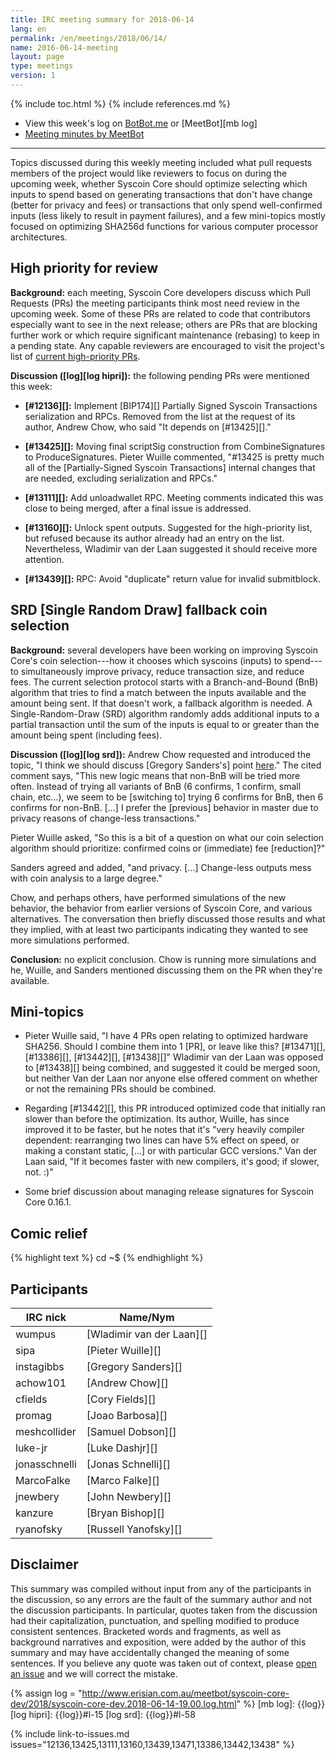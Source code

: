 ```yaml
---
title: IRC meeting summary for 2018-06-14
lang: en
permalink: /en/meetings/2018/06/14/
name: 2016-06-14-meeting
layout: page
type: meetings
version: 1
---
```

{% include toc.html %}
{% include references.md %}

- View this week's log on [BotBot.me][bbm log] or [MeetBot][mb log]
- [Meeting minutes by MeetBot][mb minutes]

---

Topics discussed during this weekly meeting included what pull requests
members of the project would like reviewers to focus on during the
upcoming week, whether Syscoin Core should optimize selecting which
inputs to spend based on generating transactions that don't have change
(better for privacy and fees) or transactions that only spend
well-confirmed inputs (less likely to result in payment failures), and a
few mini-topics mostly focused on optimizing SHA256d functions for
various computer processor architectures.

## High priority for review

**Background:** each meeting, Syscoin Core developers discuss which Pull
Requests (PRs) the meeting participants think most need review in the
upcoming week.  Some of these PRs are related to code that contributors
especially want to see in the next release; others are PRs that are
blocking further work or which require significant maintenance (rebasing)
to keep in a pending state.  Any capable reviewers are encouraged to
visit the project's list of [current high-priority
PRs][].

**Discussion ([log][log hipri]):** the following pending PRs were
mentioned this week:

- **[#12136][]:** Implement [BIP174][] Partially Signed Syscoin Transactions
  serialization and RPCs.  Removed from the list at the request of its
  author, Andrew Chow, who said "It depends on [#13425][]."

- **[#13425][]:** Moving final scriptSig construction from
  CombineSignatures to ProduceSignatures.  Pieter Wuille commented,
  "#13425 is pretty much all of the [Partially-Signed Syscoin
  Transactions] internal changes that are needed, excluding
  serialization and RPCs."

- **[#13111][]:** Add unloadwallet RPC.  Meeting comments indicated this
  was close to being merged, after a final issue is addressed.

- **[#13160][]:** Unlock spent outputs.  Suggested for the high-priority
  list, but refused because its author already had an entry on the list.
  Nevertheless, Wladimir van der Laan suggested it should receive more
  attention.

- **[#13439][]:** RPC: Avoid "duplicate" return value for invalid
  submitblock.

## SRD [Single Random Draw] fallback coin selection

**Background:** several developers have been working on improving
Syscoin Core's coin selection---how it chooses which syscoins (inputs)
to spend---to simultaneously improve privacy, reduce transaction size,
and reduce fees.  The current selection protocol starts with a
Branch-and-Bound (BnB) algorithm that tries to find a match between the
inputs available and the amount being sent.  If that doesn't work, a
fallback algorithm is needed.  A Single-Random-Draw (SRD) algorithm
randomly adds additional inputs to a partial transaction until the sum
of the inputs is equal to or greater than the amount being spent
(including fees).

**Discussion ([log][log srd]):** Andrew Chow requested and introduced
the topic, "I think we should discuss [Gregory Sanders's] point
[here][instagibbs comment]."  The cited comment says, "This new logic
means that non-BnB will be tried more often.  Instead of trying all
variants of BnB (6 confirms, 1 confirm, small chain, etc...), we seem to
be [switching to] trying 6 confirms for BnB, then 6 confirms for
non-BnB. [...]  I prefer the [previous] behavior in master due to
privacy reasons of change-less transactions."

Pieter Wuille asked, "So this is a bit of a question on what our coin
selection algorithm should prioritize: confirmed coins or (immediate)
fee [reduction]?"

Sanders agreed and added, "and privacy.  [...] Change-less outputs mess
with coin analysis to a large degree."

Chow, and perhaps others, have performed simulations of the new
behavior, the behavior from earlier versions of Syscoin Core, and
various alternatives.  The conversation then briefly discussed those
results and what they implied, with at least two participants indicating
they wanted to see more simulations performed.

**Conclusion:** no explicit conclusion.  Chow is running more
simulations and he, Wuille, and Sanders mentioned discussing them on the
PR when they're available.

## Mini-topics

- Pieter Wuille said, "I have 4 PRs open relating to optimized hardware
  SHA256.  Should I combine them into 1 [PR], or leave like this?
  [#13471][], [#13386][], [#13442][], [#13438][]" Wladimir van der Laan
  was opposed to [#13438][] being combined, and suggested it could be
  merged soon, but neither Van der Laan nor anyone else offered comment
  on whether or not the remaining PRs should be combined.

- Regarding [#13442][], this PR introduced optimized code that initially
  ran slower than before the optimization.  Its author, Wuille, has
  since improved it to be faster, but he notes that it's "very heavily
  compiler dependent: rearranging two lines can have 5% effect on speed,
  or making a constant static, [...] or with particular GCC versions."
  Van der Laan said, "If it becomes faster with new compilers, it's
  good; if slower, not. :)"

- Some brief discussion about managing release signatures for Syscoin
  Core 0.16.1.

## Comic relief

{% highlight text %}
<ryanofsky> cd
  <cfields> ~$
{% endhighlight %}

## Participants

| IRC nick        | Name/Nym                  |
|-----------------|---------------------------|
| wumpus          | [Wladimir van der Laan][] |
| sipa            | [Pieter Wuille][]         |
| instagibbs      | [Gregory Sanders][]       |
| achow101        | [Andrew Chow][]           |
| cfields         | [Cory Fields][]           |
| promag          | [Joao Barbosa][]          |
| meshcollider    | [Samuel Dobson][]         |
| luke-jr         | [Luke Dashjr][]           |
| jonasschnelli   | [Jonas Schnelli][]        |
| MarcoFalke      | [Marco Falke][]           |
| jnewbery        | [John Newbery][]          |
| kanzure         | [Bryan Bishop][]          |
| ryanofsky       | [Russell Yanofsky][]      |

## Disclaimer

This summary was compiled without input from any of the participants in
the discussion, so any errors are the fault of the summary author and
not the discussion participants.  In particular, quotes taken from the
discussion had their capitalization, punctuation, and spelling modified
to produce consistent sentences.  Bracketed words and fragments, as well
as background narratives and exposition, were added by the author of
this summary and may have accidentally changed the meaning of some
sentences.  If you believe any quote was taken out of context, please
[open an issue](https://github.com/syscoin-core/syscoincore.org/issues/new)
and we will correct the mistake.

[bbm log]: https://botbot.me/freenode/syscoin-core-dev/msg/101130091/

[mb minutes]: http://www.erisian.com.au/meetbot/syscoin-core-dev/2018/syscoin-core-dev.2018-06-07-19.00.html
[current high-priority PRs]: https://github.com/syscoin/syscoin/projects/8
[instagibbs comment]: https://github.com/syscoin/syscoin/pull/13307#discussion_r192899180


{% assign log = "http://www.erisian.com.au/meetbot/syscoin-core-dev/2018/syscoin-core-dev.2018-06-14-19.00.log.html" %}
[mb log]: {{log}}
[log hipri]: {{log}}#l-15
[log srd]: {{log}}#l-58

{% include link-to-issues.md issues="12136,13425,13111,13160,13439,13471,13386,13442,13438" %}
